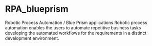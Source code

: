 # RPA_blueprism
Robotic Process Automation / Blue Prism applications
Robotic process automation enables the users to automate repetitive business tasks developing the automated workflows for the requirements in a distinct development environment.
